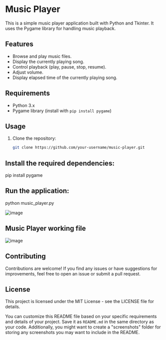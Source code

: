 # Music Player

This is a simple music player application built with Python and Tkinter. It uses the Pygame library for handling music playback.

## Features

- Browse and play music files.
- Display the currently playing song.
- Control playback (play, pause, stop, resume).
- Adjust volume.
- Display elapsed time of the currently playing song.

## Requirements

- Python 3.x
- Pygame library (install with `pip install pygame`)

## Usage

1. Clone the repository:

   ```bash
   git clone https://github.com/your-username/music-player.git

## Install the required dependencies:
pip install pygame

## Run the application:
python music_player.py

![image](https://github.com/SahanaG2003/Music_player/assets/96765265/0048d891-5f71-4aba-a188-7d64053ccd94)

## Music Player working file
![image](https://github.com/SahanaG2003/Music_player/assets/96765265/a910a676-24b0-4c37-88ed-4d701fdd7d68)


## Contributing
Contributions are welcome! If you find any issues or have suggestions for improvements, feel free to open an issue or submit a pull request.

## License
This project is licensed under the MIT License - see the LICENSE file for details.

You can customize this README file based on your specific requirements and details of your project. Save it as `README.md` in the same directory as your code. Additionally, you might want to create a "screenshots" folder for storing any screenshots you may want to include in the README.


